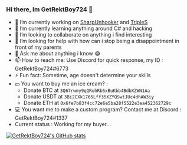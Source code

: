 ### Hi there, Im GetRektBoy724 👋

- 🔭 I’m currently working on [SharpUnhooker](https://github.com/GetRektBoy724/SharpUnhooker) and [TripleS](https://github.com/GetRektBoy724/TripleS)
- 🌱 I’m currently learning anything around C# and hacking
- 👯 I’m looking to collaborate on anything i find interesting
- 🤔 I’m looking for help with how can i stop being a disappointment in front of my parents
- 💬 Ask me about anything i know 😂
- 📫 How to reach me: Use Discord for quick response, my ID : GetRektBoy724#6773
- ⚡ Fun fact: Sometime, age doesn't determine your skills
- 💵 You want to buy me an ice cream? : 
     - Donate BTC at `3Q67rwmy9qQRuhRb6xBuKbb4BdbXZWN1Aa`
     - Donate USDT at `3Bi2CXk1765Lff35XZYQSwtJUc4dhAW3iy`
     - Donate ETH at `0x6fe7b83f4cc72e6e5ba28f5522e3ea452362729c`
- 💻 You want me to make a custom program? Contact me at Discord : GetRektBoy724#1337
- Current status : Working for my buyer...

[![GetRektBoy724's GitHub stats](https://github-readme-stats.vercel.app/api?username=GetRektBoy724&theme=tokyonight)](https://github.com/anuraghazra/github-readme-stats)
